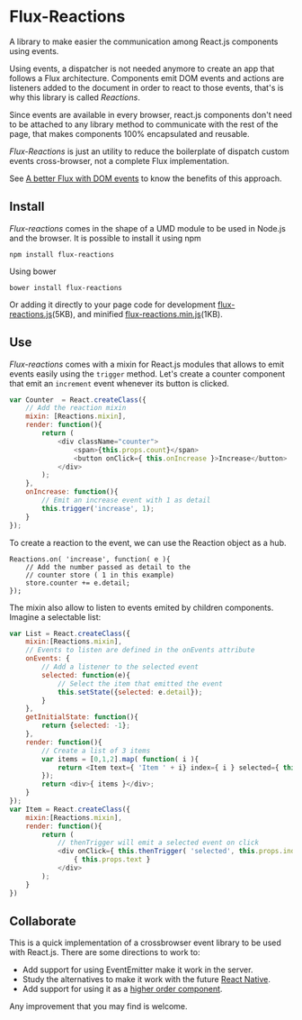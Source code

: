 # Flux-Reactions
A library to make easier the communication among React.js components using events.

Using events, a dispatcher is not needed anymore to create an app that follows a Flux architecture. Components emit DOM events and actions are listeners added to the document in order to react to those events, that's is why this library is called *Reactions*.

Since events are available in every browser, react.js components don't need to be attached to any library method to communicate with the rest of the page, that makes components 100% encapsulated and reusable.

*Flux-Reactions* is just an utility to reduce the boilerplate of dispatch custom events cross-browser, not a complete Flux implementation.

See [A better Flux with DOM events](http://arqex.com/1028/better-flux-dom-events) to know the benefits of this approach.

## Install
*Flux-reactions* comes in the shape of a UMD module to be used in Node.js and the browser. It is possible to install it using npm
```
npm install flux-reactions
```
Using bower
```
bower install flux-reactions
```
Or adding it directly to your page code for development [flux-reactions.js](https://raw.githubusercontent.com/arqex/flux-reactions/master/flux-reactions.js)(5KB), and minified [flux-reactions.min.js](https://raw.githubusercontent.com/arqex/flux-reactions/master/flux-reactions.min.js)(1KB).

## Use
*Flux-reactions* comes with a mixin for React.js modules that allows to emit events easily using the `trigger` method. Let's create a counter component that emit an `increment` event whenever its button is clicked.
```js
var Counter  = React.createClass({
    // Add the reaction mixin
    mixin: [Reactions.mixin],
    render: function(){
        return (
            <div className="counter">
                <span>{this.props.count}</span>
                <button onClick={ this.onIncrease }>Increase</button>
            </div>
        );
    },
    onIncrease: function(){
        // Emit an increase event with 1 as detail
        this.trigger('increase', 1);
    }
});
```
To create a reaction to the event, we can use the Reaction object as a hub.
```
Reactions.on( 'increase', function( e ){
    // Add the number passed as detail to the 
    // counter store ( 1 in this example)
    store.counter += e.detail;
});
```

The mixin also allow to listen to events emited by children components. Imagine a selectable list:
```js
var List = React.createClass({
    mixin:[Reactions.mixin],
    // Events to listen are defined in the onEvents attribute
    onEvents: {
        // Add a listener to the selected event
        selected: function(e){
            // Select the item that emitted the event
            this.setState({selected: e.detail});
        }
    },
    getInitialState: function(){
        return {selected: -1};
    },
    render: function(){
        // Create a list of 3 items
        var items = [0,1,2].map( function( i ){
            return <Item text={ 'Item ' + i} index={ i } selected={ this.state.selected == i} />;
        });
        return <div>{ items }</div>;
    }
});
var Item = React.createClass({
    mixin:[Reactions.mixin],
    render: function(){
        return (
            // thenTrigger will emit a selected event on click
            <div onClick={ this.thenTrigger( 'selected', this.props.index ) }>
                { this.props.text }
            </div>
        );
    }
})
```

## Collaborate
This is a quick implementation of a crossbrowser event library to be used with React.js. There are some directions to work to:
* Add support for using EventEmitter make it work in the server.
* Study the alternatives to make it work with the future [React Native](https://code.facebook.com/videos/786462671439502/react-js-conf-2015-keynote-introducing-react-native-/).
* Add support for using it as a [higher order component](https://gist.github.com/sebmarkbage/ef0bf1f338a7182b6775).

Any improvement that you may find is welcome.
